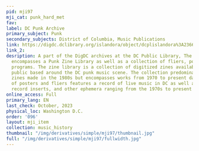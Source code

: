 ```yaml
---
pid: mji97
mji_cat: punk_hard_met
fav: 
label: DC Punk Archive
primary_subject: Punk
secondary_subjects: District of Columbia, Music Publications
link: https://digdc.dclibrary.org/islandora/object/dcplislandora%3A236691
link_2: 
desription: A part of the DigDC archives at the DC Public Library, The DC Punk Archive
  encompasses a Punk Zine Library as well as a collection of fliers, posters, and
  programs. The zine library is a collection of digitized zines available to the general
  public based around the DC punk music scene. The collection predominantly features
  zines made in the 1980s but encompasses works from 1970 to present day. The collection
  of posters and fliers features a record of live music in DC as well as mission statements,
  record inserts, and other ephemera ranging from the 1970s to present day.
online_access: Full
primary_lang: EN
last_check: October, 2023
physical_loc: Washington D.C.
order: '096'
layout: mji_item
collection: music_history
thumbnail: "/img/derivatives/simple/mji97/thumbnail.jpg"
full: "/img/derivatives/simple/mji97/fullwidth.jpg"
---
```

